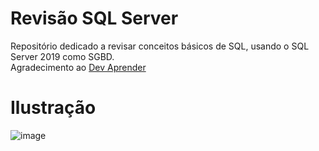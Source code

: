 # Revisão SQL Server
Repositório dedicado a revisar conceitos básicos de SQL, usando o SQL Server 2019 como SGBD. <br>
Agradecimento ao [Dev Aprender](youtube.comhttps://www.youtube.com/channel/UCm63tB8wsKOVvxoU4iMpS2A)

# Ilustração
![image](https://user-images.githubusercontent.com/73988556/146264389-68b3f25d-c74e-4137-81e1-dc8e0c81c8b1.png)
